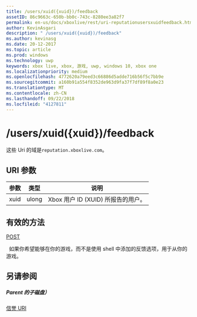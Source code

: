 ```yaml
---
title: /users/xuid({xuid})/feedback
assetID: 86c9663c-650b-bb0c-743c-8280ee3a82f7
permalink: en-us/docs/xboxlive/rest/uri-reputationusersxuidfeedback.html
author: KevinAsgari
description: " /users/xuid({xuid})/feedback"
ms.author: kevinasg
ms.date: 20-12-2017
ms.topic: article
ms.prod: windows
ms.technology: uwp
keywords: xbox live, xbox, 游戏, uwp, windows 10, xbox one
ms.localizationpriority: medium
ms.openlocfilehash: 4772620a79eed3c66886d5adde716b56f5c7bb9e
ms.sourcegitcommit: a160b91a554f8352de963d9fa37f7df89f8a0e23
ms.translationtype: MT
ms.contentlocale: zh-CN
ms.lasthandoff: 09/22/2018
ms.locfileid: "4127811"
---
```

# <a name="usersxuidxuidfeedback"></a>/users/xuid({xuid})/feedback
 
这些 Uri 的域是`reputation.xboxlive.com`。
 
<a id="ID4EW"></a>

 
## <a name="uri-parameters"></a>URI 参数
 
| 参数| 类型| 说明| 
| --- | --- | --- | 
| xuid| ulong| Xbox 用户 ID (XUID) 所报告的用户。| 
  
<a id="ID4EZB"></a>

 
## <a name="valid-methods"></a>有效的方法

[POST](uri-reputationusersxuidfeedbackpost.md)

&nbsp;&nbsp;如果你希望能够在你的游戏，而不是使用 shell 中添加的反馈选项，用于从你的游戏。
 
<a id="ID4EDC"></a>

 
## <a name="see-also"></a>另请参阅
 
<a id="ID4EFC"></a>

 
##### <a name="parent"></a>Parent 的子磁盘） 

[信誉 URI](atoc-reference-reputation.md)

   